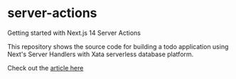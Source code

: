 # server-actions

Getting started with Next.js 14 Server Actions

This repository shows the source code for building a todo application using Next's Server Handlers with Xata serverless database platform. 

Check out the [article here](https://fullstackwriter.dev/post/getting-started-with-next-js-14-server-actions?category=frontend)
